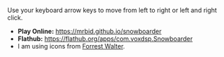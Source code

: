 Use your keyboard arrow keys to move from left to right or left and right click.

* **Play Online:** https://mrbid.github.io/snowboarder
* **Flathub:** https://flathub.org/apps/com.voxdsp.Snowboarder
* I am using icons from [Forrest Walter](https://www.forrestwalter.com/).

